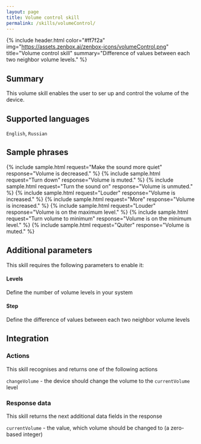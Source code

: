 ```yaml
---
layout: page
title: Volume control skill
permalink: /skills/volumeControl/
---
```


{% include header.html color="#ff7f2a" img="https://assets.zenbox.ai/zenbox-icons/volumeControl.png" title="Volume control skill" summary="Difference of values between each two neighbor volume levels." %}

## Summary
This volume skill enables the user to ser up and control the volume of the device. 

## Supported languages
`English`, `Russian`

## Sample phrases
{% include sample.html request="Make the sound more quiet" response="Volume is decreased." %}
{% include sample.html request="Turn down" response="Volume is muted." %}
{% include sample.html request="Turn the sound on" response="Volume is unmuted." %}
{% include sample.html request="Louder" response="Volume is increased." %}
{% include sample.html request="More" response="Volume is increased." %}
{% include sample.html request="Louder" response="Volume is on the maximum level." %}
{% include sample.html request="Turn volume to minimum" response="Volume is on the minimum level." %}
{% include sample.html request="Quiter" response="Volume is muted." %}

## Additional parameters
This skill requires the following parameters to enable it:

#### Levels
Define the number of volume levels in your system

#### Step
Define the difference of values between each two neighbor volume levels

## Integration
### Actions
This skill recognises and returns one of the following actions

`changeVolume` - the device should change the volume to the `currentVolume` level

### Response data
This skill returns the next additional data fields in the response

`currentVolume` - the value, which volume should be changed to (a zero-based integer)